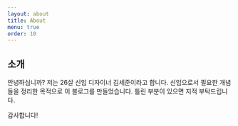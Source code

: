 ```yaml
---
layout: about
title: About
menu: true
order: 10
---
```


## 소개

안녕하십니까? 저는 26살 신입 디자이너 김세준이라고 합니다.
신입으로서 필요한 개념들을 정리한 목적으로 이 블로그를 만들었습니다.
틀린 부분이 있으면 지적 부탁드립니다.

 감사합니다!